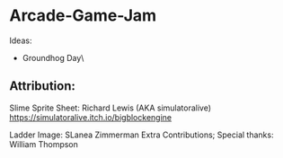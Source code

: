 # Arcade-Game-Jam

Ideas:
* Groundhog Day\

## Attribution:
Slime Sprite Sheet: Richard Lewis (AKA simulatoralive) https://simulatoralive.itch.io/bigblockengine

Ladder Image: SLanea Zimmerman Extra Contributions; Special thanks: William Thompson
